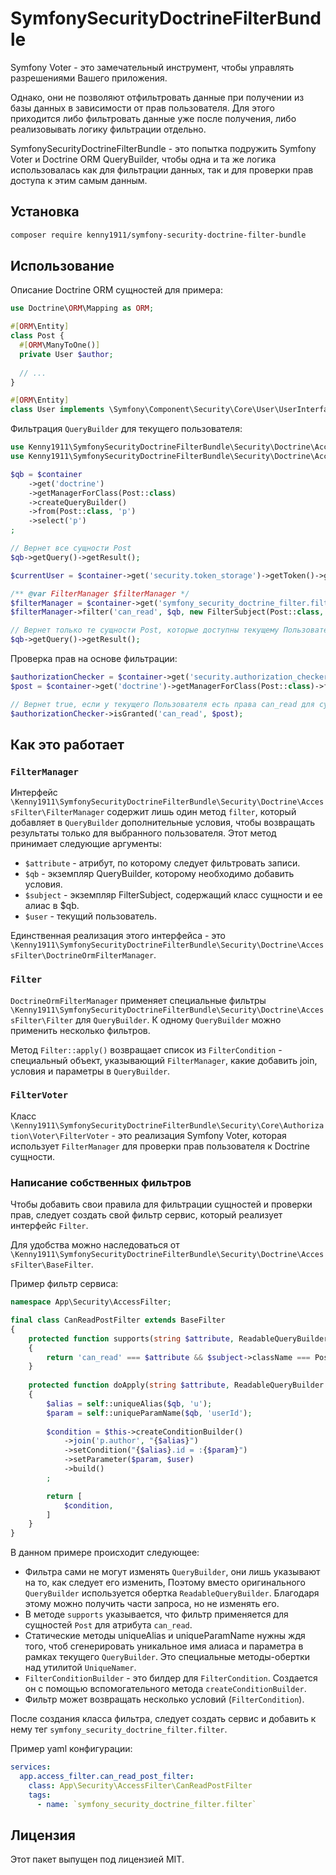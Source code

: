 # SymfonySecurityDoctrineFilterBundle

Symfony Voter - это замечательный инструмент, чтобы управлять разрешениями Вашего приложения.

Однако, они не позволяют отфильтровать данные при получении из базы данных в зависимости от прав пользователя. Для этого
приходится либо фильтровать данные уже после получения, либо реализовывать логику фильтрации отдельно.

SymfonySecurityDoctrineFilterBundle - это попытка подружить Symfony Voter и Doctrine ORM QueryBuilder, чтобы одна и та
же логика использовалась как для фильтрации данных, так и для проверки прав доступа к этим самым данным.

## Установка

```bash
composer require kenny1911/symfony-security-doctrine-filter-bundle
```

## Использование

Описание Doctrine ORM сущностей для примера:

```php
use Doctrine\ORM\Mapping as ORM;

#[ORM\Entity]
class Post {
  #[ORM\ManyToOne()]
  private User $author;
  
  // ...
}

#[ORM\Entity]
class User implements \Symfony\Component\Security\Core\User\UserInterface { /* ... */ }
```

Фильтрация `QueryBuilder` для текущего пользователя:

```php
use Kenny1911\SymfonySecurityDoctrineFilterBundle\Security\Doctrine\AccessFilter\FilterManager;
use Kenny1911\SymfonySecurityDoctrineFilterBundle\Security\Doctrine\AccessFilter\FilterSubject;

$qb = $container
    ->get('doctrine')
    ->getManagerForClass(Post::class)
    ->createQueryBuilder()
    ->from(Post::class, 'p')
    ->select('p')
;

// Вернет все сущности Post
$qb->getQuery()->getResult();

$currentUser = $container->get('security.token_storage')->getToken()->getUser();

/** @var FilterManager $filterManager */
$filterManager = $container->get('symfony_security_doctrine_filter.filter_manager');
$filterManager->filter('can_read', $qb, new FilterSubject(Post::class, 'p'), $user);

// Вернет только те сущности Post, которые доступны текущему Пользователю по атрибуту can_read
$qb->getQuery()->getResult();
```

Проверка прав на основе фильтрации:

```php
$authorizationChecker = $container->get('security.authorization_checker');
$post = $container->get('doctrine')->getManagerForClass(Post::class)->find(1);

// Вернет true, если у текущего Пользователя есть права can_read для сущности Post с id 1
$authorizationChecker->isGranted('can_read', $post);
```

## Как это работает

### `FilterManager`

Интерфейс `\Kenny1911\SymfonySecurityDoctrineFilterBundle\Security\Doctrine\AccessFilter\FilterManager` содержит лишь один
метод `filter`, который добавляет в `QueryBuilder` дополнительные условия, чтобы возвращать результаты только для
выбранного пользователя. Этот метод принимает следующие аргументы:

- `$attribute` - атрибут, по которому следует фильтровать записи.
- `$qb` - экземпляр QueryBuilder, которому необходимо добавить условия.
- `$subject` - экземпляр FilterSubject, содержащий класс сущности и ее алиас в $qb.
- `$user` - текущий пользователь.

Единственная реализация этого интерфейса - это `\Kenny1911\SymfonySecurityDoctrineFilterBundle\Security\Doctrine\AccessFilter\DoctrineOrmFilterManager`.

### `Filter`

`DoctrineOrmFilterManager` применяет специальные фильтры
`\Kenny1911\SymfonySecurityDoctrineFilterBundle\Security\Doctrine\AccessFilter\Filter` для `QueryBuilder`. К одному
`QueryBuilder` можно применить несколько фильтров.

Метод `Filter::apply()` возвращает список из `FilterCondition` - специальный объект, указывающий `FilterManager`, какие
добавить join, условия и параметры в `QueryBuilder`.

### `FilterVoter`

Класс `\Kenny1911\SymfonySecurityDoctrineFilterBundle\Security\Core\Authorization\Voter\FilterVoter` - это реализация
Symfony Voter, которая использует `FilterManager` для проверки прав пользователя к Doctrine сущности.

### Написание собственных фильтров

Чтобы добавить свои правила для фильтрации сущностей и проверки прав, следует создать свой фильтр сервис, который
реализует интерфейс `Filter`.

Для удобства можно наследоваться от `\Kenny1911\SymfonySecurityDoctrineFilterBundle\Security\Doctrine\AccessFilter\BaseFilter`.

Пример фильтр сервиса:

```php
namespace App\Security\AccessFilter;

final class CanReadPostFilter extends BaseFilter
{
    protected function supports(string $attribute, ReadableQueryBuilder $qb, FilterSubject $subject, mixed $user): bool
    {
        return 'can_read' === $attribute && $subject->className === Post::class;
    }
    
    protected function doApply(string $attribute, ReadableQueryBuilder $qb, FilterSubject $subject, mixed $user): array
    {
        $alias = self::uniqueAlias($qb, 'u');
        $param = self::uniqueParamName($qb, 'userId');
        
        $condition = $this->createConditionBuilder()
            ->join('p.author', "{$alias}")
            ->setCondition("{$alias}.id = :{$param}")
            ->setParameter($param, $user)
            ->build()
        ;

        return [
            $condition,
        ]
    }
}
```

В данном примере происходит следующее:
- Фильтра сами не могут изменять `QueryBuilder`, они лишь указывают на то, как следует его изменить, Поэтому вместо
оригинального `QueryBuilder` используется обертка `ReadableQueryBuilder`. Благодаря этому можно получить части запроса,
но не изменять его.
- В методе `supports` указывается, что фильтр применяется для сущностей `Post` для атрибута `can_read`.
- Статические методы uniqueAlias и uniqueParamName нужны ждя того, чтоб сгенерировать уникальное имя алиаса и параметра
в рамках текущего `QueryBuilder`. Это специальные методы-обертки над утилитой `UniqueNamer`.
- `FilterConditionBuilder` - это билдер для `FilterCondition`. Создается он с помощью вспомогательного метода
`createConditionBuilder`.
- Фильтр может возвращать несколько условий (`FilterCondition`).

После создания класса фильтра, следует создать сервис и добавить к нему тег
`symfony_security_doctrine_filter.filter`.

Пример yaml конфигурации:

```yaml
services:
  app.access_filter.can_read_post_filter:
    class: App\Security\AccessFilter\CanReadPostFilter
    tags:
      - name: `symfony_security_doctrine_filter.filter`
```

## Лицензия

Этот пакет выпущен под лицензией MIT.
